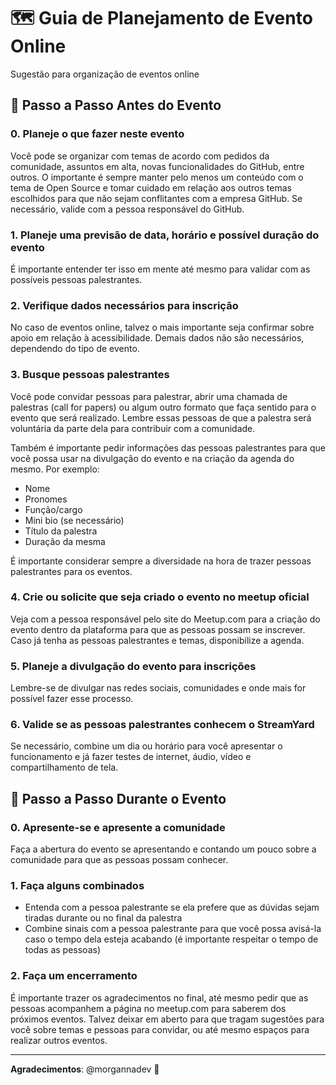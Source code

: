 # 🗺️ Guia de Planejamento de Evento Online

Sugestão para organização de eventos online

## 📝 Passo a Passo Antes do Evento

### 0. Planeje o que fazer neste evento

Você pode se organizar com temas de acordo com pedidos da comunidade, assuntos em alta, novas funcionalidades do GitHub, entre outros. O importante é sempre manter pelo menos um conteúdo com o tema de Open Source e tomar cuidado em relação aos outros temas escolhidos para que não sejam conflitantes com a empresa GitHub. Se necessário, valide com a pessoa responsável do GitHub.

### 1. Planeje uma previsão de data, horário e possível duração do evento

É importante entender ter isso em mente até mesmo para validar com as possíveis pessoas palestrantes.

### 2. Verifique dados necessários para inscrição

No caso de eventos online, talvez o mais importante seja confirmar sobre apoio em relação à acessibilidade. Demais dados não são necessários, dependendo do tipo de evento.

### 3. Busque pessoas palestrantes

Você pode convidar pessoas para palestrar, abrir uma chamada de palestras (call for papers) ou algum outro formato que faça sentido para o evento que será realizado. Lembre essas pessoas de que a palestra será voluntária da parte dela para contribuir com a comunidade. 

Também é importante pedir informações das pessoas palestrantes para que você possa usar na divulgação do evento e na criação da agenda do mesmo. Por exemplo: 
- Nome
- Pronomes
- Função/cargo
- Mini bio (se necessário)
- Título da palestra
- Duração da mesma

É importante considerar sempre a diversidade na hora de trazer pessoas palestrantes para os eventos.

### 4. Crie ou solicite que seja criado o evento no meetup oficial

Veja com a pessoa responsável pelo site do Meetup.com para a criação do evento dentro da plataforma para que as pessoas possam se inscrever. Caso já tenha as pessoas palestrantes e temas, disponibilize a agenda.

### 5. Planeje a divulgação do evento para inscrições

Lembre-se de divulgar nas redes sociais, comunidades e onde mais for possível fazer esse processo.

### 6. Valide se as pessoas palestrantes conhecem o StreamYard

Se necessário, combine um dia ou horário para você apresentar o funcionamento e já fazer testes de internet, áudio, vídeo e compartilhamento de tela.

## 📝 Passo a Passo Durante o Evento

### 0. Apresente-se e apresente a comunidade

Faça a abertura do evento se apresentando e contando um pouco sobre a comunidade para que as pessoas possam conhecer.

### 1. Faça alguns combinados

- Entenda com a pessoa palestrante se ela prefere que as dúvidas sejam tiradas durante ou no final da palestra
- Combine sinais com a pessoa palestrante para que você possa avisá-la caso o tempo dela esteja acabando (é importante respeitar o tempo de todas as pessoas)

### 2. Faça um encerramento

É importante trazer os agradecimentos no final, até mesmo pedir que as pessoas acompanhem a página no meetup.com para saberem dos próximos eventos. Talvez deixar em aberto para que tragam sugestões para você sobre temas e pessoas para convidar, ou até mesmo espaços para realizar outros eventos.

---

**Agradecimentos**: @morgannadev 💜

